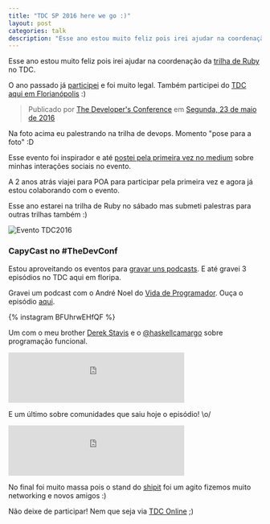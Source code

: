 ```yaml
---
title: "TDC SP 2016 here we go :)"
layout: post
categories: talk
description: "Esse ano estou muito feliz pois irei ajudar na coordenação da trilha de Ruby no TDC."
---
```

Esse ano estou muito feliz pois irei ajudar na coordenação da [trilha de Ruby](http://www.thedevelopersconference.com.br/tdc/2016/saopaulo/trilha-ruby) no TDC.

O ano passado já [participei](/TDC-SP-here-we-go/) e foi muito legal. Também
participei do [TDC aqui em Florianópolis](http://shipit.resultadosdigitais.com.br/blog/resultados-digitais-no-tdc-floripa-2016/) :)

<div class="fb-post" data-href="https://www.facebook.com/TheDevelopersConference/photos/t.1660567052/1101550616571982/?type=3&amp;theater" data-width="500" data-show-text="true"><div class="fb-xfbml-parse-ignore"><blockquote cite="https://www.facebook.com/TheDevelopersConference/photos/a.1101546319905745.1073741937.148682591858794/1101550616571982/?type=3">Publicado por <a href="https://www.facebook.com/TheDevelopersConference/">The Developer&#039;s Conference</a> em&nbsp;<a href="https://www.facebook.com/TheDevelopersConference/photos/a.1101546319905745.1073741937.148682591858794/1101550616571982/?type=3">Segunda, 23 de maio de 2016</a></blockquote></div></div>
Na foto acima eu palestrando na trilha de devops. Momento "pose para a foto" :D

Esse evento foi inspirador e até [postei pela primeira vez no medium](https://medium.com/@jonatasdp/hoje-foi-o-segundo-dia-no-thedevconf-c68ba469f8db) sobre minhas interações sociais no evento.

A 2 anos atrás viajei para POA para participar pela primeira vez e agora já estou colaborando com o evento.

Esse ano estarei na trilha de Ruby no sábado mas submeti palestras para outras trilhas também :)

<a href="http://www.thedevelopersconference.com.br" target="_blank" title=" The Developer's Conference 2016, um evento organizado pela Globalcode" style="text-decoration: none;"><img src="https://s3-sa-east-1.amazonaws.com/globalcodesp/tdc/2016/img/divulgacao/saopaulo/banner-TDC2016-sampa-600x75.png" style="border:none;" alt="Evento TDC2016" /></a>

### CapyCast no #TheDevConf

Estou aproveitando os eventos para [gravar uns podcasts](https://soundcloud.com/rdshipit/). E até gravei 3 episódios no TDC aqui em floripa.

Gravei um podcast com o André Noel do [Vida de Programador](http://vidadeprogramador.com.br/). Ouça o episódio [aqui](https://soundcloud.com/rdshipit/capycast-9-vida-de-programador-andre-noel).

{% instagram BFUhrwEHfQF %}

Um com o meu brother [Derek Stavis](https://twitter.com/derekstavis) e o [@haskellcamargo](https://twitter.com/haskellcamargo) sobre programação funcional.

<iframe width="350" height="100" scrolling="no" frameborder="no" src="https://w.soundcloud.com/player/?url=https%3A//api.soundcloud.com/tracks/265407579&amp;auto_play=false&amp;hide_related=false&amp;show_comments=true&amp;show_user=true&amp;show_reposts=false&amp;visual=true"></iframe>

E um último sobre comunidades que saiu hoje o episódio! \o/

<iframe width="350" height="100" scrolling="no" frameborder="no" src="https://w.soundcloud.com/player/?url=https%3A//api.soundcloud.com/tracks/267706996&amp;auto_play=false&amp;hide_related=false&amp;show_comments=true&amp;show_user=true&amp;show_reposts=false&amp;visual=true"></iframe>


No final foi muito massa pois o stand do [shipit](http://shipit.resultadosdigitais.com.br) foi um agito fizemos muito networking e novos amigos :)

Não deixe de participar! Nem que seja via [TDC Online](http://tdconline.com.br) ;)
